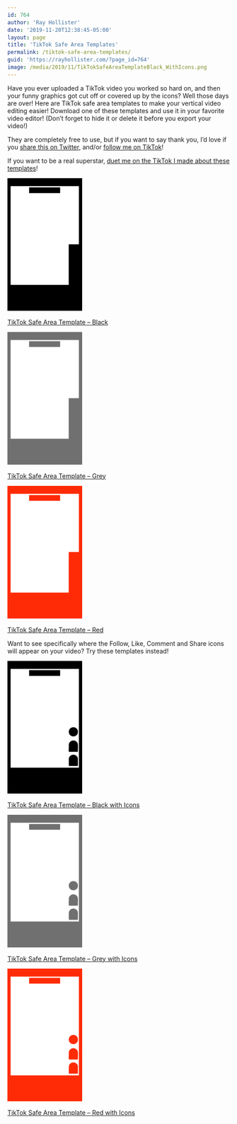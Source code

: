 ```yaml
---
id: 764
author: 'Ray Hollister'
date: '2019-11-20T12:38:45-05:00'
layout: page
title: 'TikTok Safe Area Templates'
permalink: /tiktok-safe-area-templates/
guid: 'https://rayhollister.com/?page_id=764'
image: /media/2019/11/TikTokSafeAreaTemplateBlack_WithIcons.png
---
```

Have you ever uploaded a TikTok video you worked so hard on, and then your funny graphics got cut off or covered up by the icons? Well those days are over! Here are TikTok safe area templates to make your vertical video editing easier! Download one of these templates and use it in your favorite video editor! (Don’t forget to hide it or delete it before you export your video!)

They are completely free to use, but if you want to say thank you, I’d love if you [share this on Twitter](https://twitter.com/intent/tweet?text=Make%20your%20TikTok%20video%20graphics%20better%20with%20these%20free%20safe%20area%20templates!%20https://rayhollister.com/tiktok-safe-area-templates), and/or [follow me on TikTok](http://tiktok.com/@rayhollister)!

If you want to be a real superstar, [duet me on the TikTok I made about these templates](https://www.tiktok.com/@rayhollister3/video/6761540483262041350)!

[![](/media/2019/11/TikTokSafeAreaTemplateBlack-169x300.png)](/media/2019/11/TikTokSafeAreaTemplateBlack.png)

[TikTok Safe Area Template – Black](/media/2019/11/TikTokSafeAreaTemplateBlack.png)

[![](/media/2019/11/TikTokSafeAreaTemplateGrey-169x300.png)](/media/2019/11/TikTokSafeAreaTemplateGrey.png)

[TikTok Safe Area Template – Grey](/media/2019/11/TikTokSafeAreaTemplateGrey.png)

[![](/media/2019/11/TikTokSafeAreaTemplateRed-169x300.png)](/media/2019/11/TikTokSafeAreaTemplateRed.png)

[TikTok Safe Area Template – Red](/media/2019/11/TikTokSafeAreaTemplateRed.png)

Want to see specifically where the Follow, Like, Comment and Share icons will appear on your video? Try these templates instead!

[![](/media/2019/11/TikTokSafeAreaTemplateBlack_WithIcons-169x300.png)](/media/2019/11/TikTokSafeAreaTemplateBlack_WithIcons.png)

[TikTok Safe Area Template – Black with Icons](/media/2019/11/TikTokSafeAreaTemplateBlack_WithIcons.png)

[![](/media/2019/11/TikTokSafeAreaTemplateGrey_WithIcons-169x300.png)](/media/2019/11/TikTokSafeAreaTemplateGrey_WithIcons.png)

[TikTok Safe Area Template – Grey with Icons](/media/2019/11/TikTokSafeAreaTemplateGrey_WithIcons.png)

[![](/media/2019/11/TikTokSafeAreaTemplateRed_WithIcons-169x300.png)](/media/2019/11/TikTokSafeAreaTemplateRed_WithIcons.png)

[TikTok Safe Area Template – Red with Icons](/media/2019/11/TikTokSafeAreaTemplateRed_WithIcons.png)